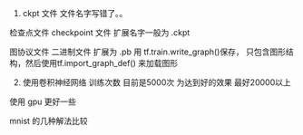 


1. ckpt 文件  文件名字写错了。。


检查点文件 checkpoint 文件 扩展名字一般为 .ckpt

图协议文件 二进制文件 扩展为 .pb
用 tf.train.write_graph()保存， 只包含图形结构，然后使用tf.import_graph_def()
来加载图形


2. 使用卷积神经网络 训练次数 目前是5000次  为达到好的效果 最好20000以上

使用 gpu 更好一些


mnist 的几种解法比较

